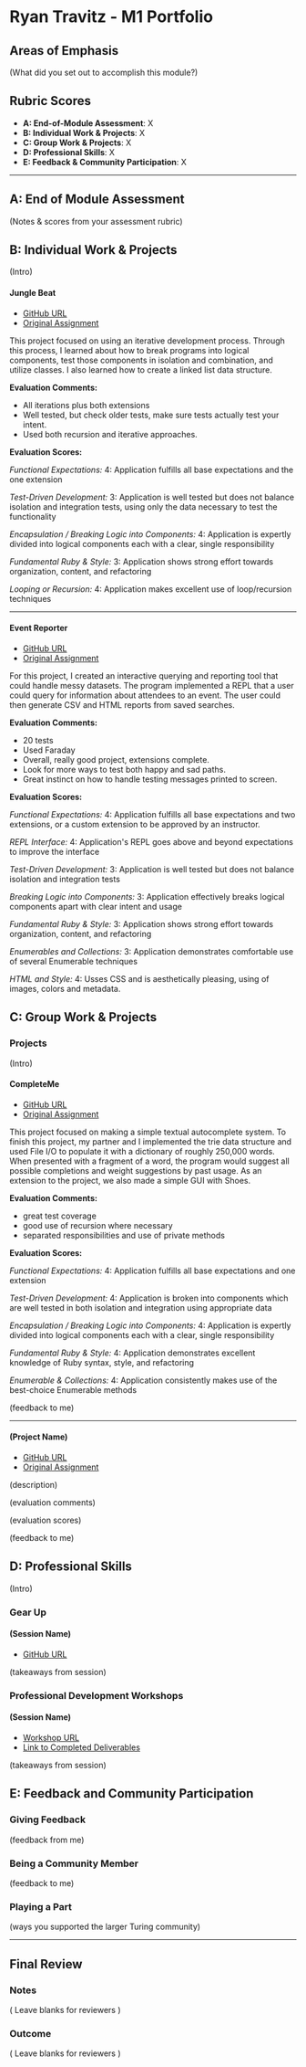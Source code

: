 # Ryan Travitz - M1 Portfolio

## Areas of Emphasis

(What did you set out to accomplish this module?)

## Rubric Scores

* **A: End-of-Module Assessment**: X
* **B: Individual Work & Projects**: X
* **C: Group Work & Projects**: X
* **D: Professional Skills**: X
* **E: Feedback & Community Participation**: X

-----------------------

## A: End of Module Assessment

(Notes & scores from your assessment rubric)


## B: Individual Work & Projects

(Intro)

#### Jungle Beat

* [GitHub URL](https://github.com/rtravitz/jungle-beat)
* [Original Assignment](https://github.com/turingschool/curriculum/blob/master/source/projects/jungle_beat.markdown)

This project focused on using an iterative development process. Through this process, I learned about how to break programs into logical components, test those components in isolation and combination, and utilize classes. I also learned how to create a linked list data structure.

**Evaluation Comments:**

* All iterations plus both extensions
* Well tested, but check older tests, make sure tests actually test your intent.
* Used both recursion and iterative approaches.

**Evaluation Scores:**

*Functional Expectations:* 4: Application fulfills all base expectations and the one extension

*Test-Driven Development:* 3: Application is well tested but does not balance isolation and integration tests, using only the data necessary to test the functionality

*Encapsulation / Breaking Logic into Components:* 4: Application is expertly divided into logical components each with a clear, single responsibility

*Fundamental Ruby & Style:* 3:  Application shows strong effort towards organization, content, and refactoring

*Looping or Recursion:* 4: Application makes excellent use of loop/recursion techniques

-----------------

#### Event Reporter

* [GitHub URL](https://github.com/rtravitz/event-reporter)
* [Original Assignment](https://github.com/turingschool/curriculum/blob/master/source/projects/event_reporter.markdown)

For this project, I created an interactive querying and reporting tool that could handle messy datasets. The program implemented a REPL that a user could query for information about attendees to an event. The user could then generate CSV and HTML reports from saved searches.

**Evaluation Comments:**

* 20 tests
* Used Faraday
* Overall, really good project, extensions complete.
* Look for more ways to test both happy and sad paths.
* Great instinct on how to handle testing messages printed to screen.

**Evaluation Scores:**

*Functional Expectations:* 4: Application fulfills all base expectations and two extensions, or a custom extension to be approved by an instructor.

*REPL Interface:* 4: Application's REPL goes above and beyond expectations to improve the interface

*Test-Driven Development:* 3: Application is well tested but does not balance isolation and integration tests

*Breaking Logic into Components:* 3: Application effectively breaks logical components apart with clear intent and usage

*Fundamental Ruby & Style:* 3: Application shows strong effort towards organization, content, and refactoring

*Enumerables and Collections:* 3: Application demonstrates comfortable use of several Enumerable techniques

*HTML and Style:* 4: Usses CSS and is aesthetically pleasing, using of images, colors and metadata.


## C: Group Work & Projects

### Projects

(Intro)


#### CompleteMe

* [GitHub URL](https://github.com/morganslimak/Complete_Me)
* [Original Assignment](https://github.com/turingschool/curriculum/blob/master/source/projects/complete_me.markdown)

This project focused on making a simple textual autocomplete system. To finish this project, my partner and I implemented the trie data structure and used File I/O to populate it with a dictionary of roughly 250,000 words. When presented with a fragment of a word, the program would suggest all possible completions and weight suggestions by past usage. As an extension to the project, we also made a simple GUI with Shoes.

**Evaluation Comments:**

* great test coverage
* good use of recursion where necessary
* separated responsibilities and use of private methods

**Evaluation Scores:**

*Functional Expectations:* 4: Application fulfills all base expectations and one extension

*Test-Driven Development:* 4: Application is broken into components which are well tested in both isolation and integration using appropriate data

*Encapsulation / Breaking Logic into Components:* 4: Application is expertly divided into logical components each with a clear, single responsibility

*Fundamental Ruby & Style:* 4: Application demonstrates excellent knowledge of Ruby syntax, style, and refactoring

*Enumerable & Collections:* 4: Application consistently makes use of the best-choice Enumerable methods

(feedback to me)

--------------


#### (Project Name)

* [GitHub URL]()
* [Original Assignment]()

(description)

(evaluation comments)

(evaluation scores)

(feedback to me)

## D: Professional Skills
(Intro)

### Gear Up
#### (Session Name)

* [GitHub URL]()

(takeaways from session)


### Professional Development Workshops
#### (Session Name)

* [Workshop URL]()
* [Link to Completed Deliverables]()

(takeaways from session)

## E: Feedback and Community Participation

### Giving Feedback

(feedback from me)

### Being a Community Member

(feedback to me)

### Playing a Part

(ways you supported the larger Turing community)

------------------

## Final Review

### Notes

( Leave blanks for reviewers )

### Outcome

( Leave blanks for reviewers )
